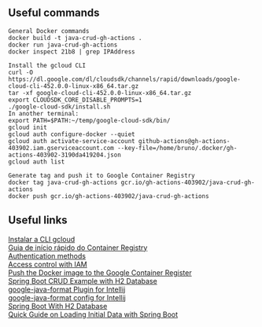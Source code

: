 ## Useful commands
```
General Docker commands
docker build -t java-crud-gh-actions .
docker run java-crud-gh-actions
docker inspect 21b8 | grep IPAddress

Install the gcloud CLI
curl -O https://dl.google.com/dl/cloudsdk/channels/rapid/downloads/google-cloud-cli-452.0.0-linux-x86_64.tar.gz
tar -xf google-cloud-cli-452.0.0-linux-x86_64.tar.gz
export CLOUDSDK_CORE_DISABLE_PROMPTS=1
./google-cloud-sdk/install.sh
In another terminal:
export PATH=$PATH:~/temp/google-cloud-sdk/bin/
gcloud init
gcloud auth configure-docker --quiet
gcloud auth activate-service-account github-actions@gh-actions-403902.iam.gserviceaccount.com --key-file=/home/bruno/.docker/gh-actions-403902-3190da419204.json
gcloud auth list

Generate tag and push it to Google Container Registry
docker tag java-crud-gh-actions gcr.io/gh-actions-403902/java-crud-gh-actions
docker push gcr.io/gh-actions-403902/java-crud-gh-actions
```

## Useful links
[Instalar a CLI gcloud](https://cloud.google.com/sdk/docs/install?hl=pt_BR&_ga=2.244569217.-529178150.1698869578&_gac=1.255928825.1698869578.CjwKCAjw7oeqBhBwEiwALyHLM13TnO52jAxqtiybAwPU5qdFvRb-VpZGkKlAaGbHozT1MZHrw2VKexoCqj8QAvD_BwE)  
[Guia de início rápido do Container Registry](https://cloud.google.com/container-registry/docs/quickstart?hl=pt-BR)  
[Authentication methods](https://cloud.google.com/container-registry/docs/advanced-authentication)  
[Access control with IAM](https://cloud.google.com/container-registry/docs/access-control#permissions)  
[Push the Docker image to the Google Container Register](https://www.harubears.com/en/push-the-docker-image-to-the-google-container-register/)  
[Spring Boot CRUD Example with H2 Database](https://www.javaguides.net/2020/04/spring-boot-h2-jpa-hibernate-restful-crud-api-tutorial.html)   
[google-java-format Plugin for Intellij](https://plugins.jetbrains.com/plugin/8527-google-java-format)  
[google-java-format config for Intellij](https://github.com/google/google-java-format/blob/master/README.md#intellij-jre-config)  
[Spring Boot With H2 Database](https://www.baeldung.com/spring-boot-h2-database)  
[Quick Guide on Loading Initial Data with Spring Boot](https://www.baeldung.com/spring-boot-data-sql-and-schema-sql)  
